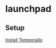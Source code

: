# launchpad

## Setup

[Install TemporalIo](https://learn.temporal.io/getting_started/python/dev_environment/)
